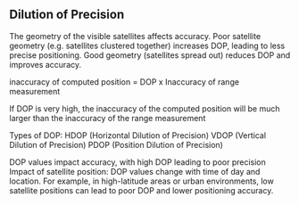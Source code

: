 ## Dilution of Precision

The geometry of the visible satellites affects accuracy. Poor satellite geometry (e.g. satellites clustered together) increases DOP, leading to less precise positioning. Good geometry (satellites spread out) reduces DOP and improves accuracy.

inaccuracy of computed position = DOP x Inaccuracy of range measurement

If DOP is very high, the inaccuracy of the computed position will be much larger than the inaccuracy of the range measurement

Types of DOP:
HDOP (Horizontal Dilution of Precision)
VDOP (Vertical Dilution of Precision)
PDOP (Position Dilution of Precision)

DOP values impact accuracy, with high DOP leading to poor precision Impact of satellite position: DOP values change with time of day and location. For example, in high-latitude areas or urban environments, low satellite positions can lead to poor DOP and lower positioning accuracy.
